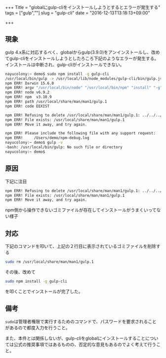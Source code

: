 +++
Title = "globalにgulp-cliをインストールしようとするとエラーが発生する"
tags = ["gulp",""]
slug = "gulp-cli"
date = "2016-12-13T13:18:13+09:00"

+++



## 現象
gulp 4.x系に対応するべく、globalからgulp(3.9.0)をアンインストールし、改めてgulp-cliをインストールしようとしたろころ下記のようなエラーが発生する。
インストールは中断され、gulp-cliがインストールできない。

<!--more-->

```sh
nayucolony:~ demo$ sudo npm install -g gulp-cli
/usr/local/bin/gulp -> /usr/local/lib/node_modules/gulp-cli/bin/gulp.js
npm ERR! Darwin 15.6.0
npm ERR! argv "/usr/local/bin/node" "/usr/local/bin/npm" "install" "-g" "gulp-cli"
npm ERR! node v6.9.2
npm ERR! npm  v3.10.9
npm ERR! path /usr/local/share/man/man1/gulp.1
npm ERR! code EEXIST

npm ERR! Refusing to delete /usr/local/share/man/man1/gulp.1: ../../../lib/node_modules/gulp/gulp.1 symlink target is not controlled by npm /usr/local
npm ERR! File exists: /usr/local/share/man/man1/gulp.1
npm ERR! Move it away, and try again.

npm ERR! Please include the following file with any support request:
npm ERR!     /Users/demo/npm-debug.log
nayucolony:~ demo$ gulp -v
-bash: /usr/local/bin/gulp: No such file or directory
nayucolony:~ demo$
```

## 原因

下記に注目

```sh
npm ERR! Refusing to delete /usr/local/share/man/man1/gulp.1: ../../../lib/node_modules/gulp/gulp.1 symlink target is not controlled by npm /usr/local
npm ERR! File exists: /usr/local/share/man/man1/gulp.1
npm ERR! Move it away, and try again.
```

npm側から操作できないゴミファイルが存在してインストールがうまくいってない様子


## 対応
下記のコマンドを叩いて、上記の２行目に表示されているゴミファイルを削除する

```sh
sudo rm /usr/local/share/man/man1/gulp.1
```

その後、改めて

```sh
sudo npm install -g gulp-cli
```
を叩くことでインストールが完了した。


## 備考
`sudo`は管理者権限で実行するためのコマンドで、パスワードを要求されることがあるので都度入力を行うこと。


また、本件とは関係しないが、gulp-cliをglobalにインストールすることについては公式の推奨事項ではあるものの、否定的な意見もあるのでよく考えて行うこと。
